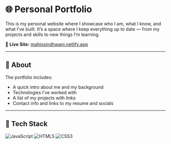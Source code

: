 # 🌐 Personal Portfolio

This is my personal website where I showcase who I am, what I know, and what I’ve built. It’s a space where I keep everything up to date — from my projects and skills to new things I’m learning.

📍 **Live Site:** [mahinsindhwani.netlify.app](https://mahinsindhwani.netlify.app)

---

## 🧾 About

The portfolio includes:

- A quick intro about me and my background
- Technologies I’ve worked with
- A list of my projects with links
- Contact info and links to my resume and socials

---

## 🚀 Tech Stack

![JavaScript](https://img.shields.io/badge/-JavaScript-F7DF1E?style=for-the-badge&logo=javascript&logoColor=black)
![HTML5](https://img.shields.io/badge/-HTML5-E34F26?style=for-the-badge&logo=html5&logoColor=white)
![CSS3](https://img.shields.io/badge/-CSS3-1572B6?style=for-the-badge&logo=css3&logoColor=white)
